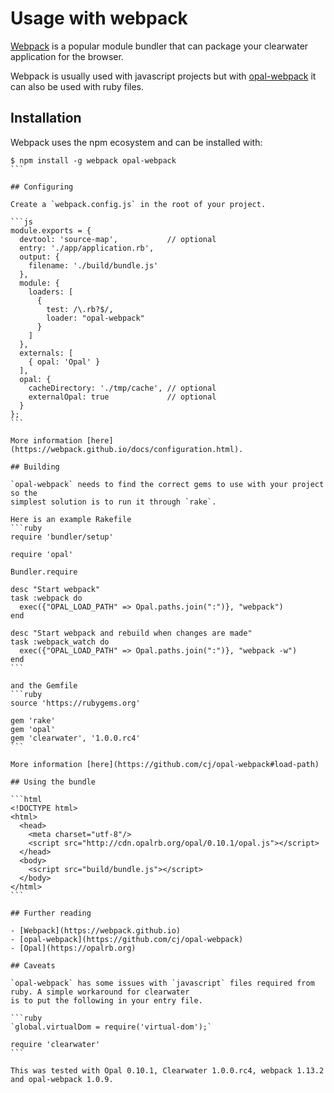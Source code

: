 # Usage with webpack

[Webpack](https://webpack.github.io/)
is a popular module bundler that can package your clearwater application for the browser.

Webpack is usually used with javascript projects but with [opal-webpack](https://github.com/cj/opal-webpack/)
it can also be used with ruby files.

## Installation

Webpack uses the npm ecosystem and can be installed with:

````
$ npm install -g webpack opal-webpack
```

## Configuring

Create a `webpack.config.js` in the root of your project.

```js
module.exports = {
  devtool: 'source-map',           // optional
  entry: './app/application.rb',
  output: {
    filename: './build/bundle.js'
  },
  module: {
    loaders: [
      {
        test: /\.rb?$/,
        loader: "opal-webpack"
      }
    ]
  },
  externals: [
    { opal: 'Opal' }
  ],
  opal: {
    cacheDirectory: './tmp/cache', // optional
    externalOpal: true             // optional
  }
};
```

More information [here](https://webpack.github.io/docs/configuration.html).

## Building

`opal-webpack` needs to find the correct gems to use with your project so the
simplest solution is to run it through `rake`.

Here is an example Rakefile
```ruby
require 'bundler/setup'

require 'opal'

Bundler.require

desc "Start webpack"
task :webpack do
  exec({"OPAL_LOAD_PATH" => Opal.paths.join(":")}, "webpack")
end

desc "Start webpack and rebuild when changes are made"
task :webpack_watch do
  exec({"OPAL_LOAD_PATH" => Opal.paths.join(":")}, "webpack -w")
end
```

and the Gemfile
```ruby
source 'https://rubygems.org'

gem 'rake'
gem 'opal'
gem 'clearwater', '1.0.0.rc4'
```

More information [here](https://github.com/cj/opal-webpack#load-path)

## Using the bundle

```html
<!DOCTYPE html>
<html>
  <head>
    <meta charset="utf-8"/>
    <script src="http://cdn.opalrb.org/opal/0.10.1/opal.js"></script>
  </head>
  <body>
    <script src="build/bundle.js"></script>
  </body>
</html>
```

## Further reading

- [Webpack](https://webpack.github.io)
- [opal-webpack](https://github.com/cj/opal-webpack)
- [Opal](https://opalrb.org)

## Caveats

`opal-webpack` has some issues with `javascript` files required from ruby. A simple workaround for clearwater
is to put the following in your entry file.

```ruby
`global.virtualDom = require('virtual-dom');`

require 'clearwater'
```

This was tested with Opal 0.10.1, Clearwater 1.0.0.rc4, webpack 1.13.2 and opal-webpack 1.0.9.